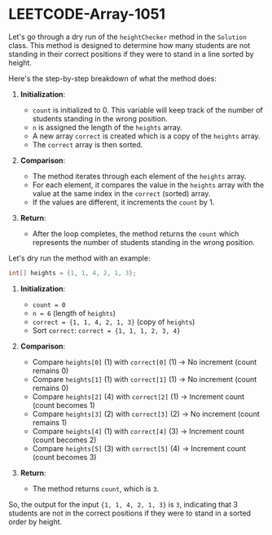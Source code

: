 # LEETCODE-Array-1051
Let's go through a dry run of the `heightChecker` method in the `Solution` class. This method is designed to determine how many students are not standing in their correct positions if they were to stand in a line sorted by height.

Here's the step-by-step breakdown of what the method does:

1. **Initialization**:
   - `count` is initialized to 0. This variable will keep track of the number of students standing in the wrong position.
   - `n` is assigned the length of the `heights` array.
   - A new array `correct` is created which is a copy of the `heights` array.
   - The `correct` array is then sorted.

2. **Comparison**:
   - The method iterates through each element of the `heights` array.
   - For each element, it compares the value in the `heights` array with the value at the same index in the `correct` (sorted) array.
   - If the values are different, it increments the `count` by 1.

3. **Return**:
   - After the loop completes, the method returns the `count` which represents the number of students standing in the wrong position.

Let's dry run the method with an example:

```java
int[] heights = {1, 1, 4, 2, 1, 3};
```

1. **Initialization**:
   - `count = 0`
   - `n = 6` (length of `heights`)
   - `correct = {1, 1, 4, 2, 1, 3}` (copy of `heights`)
   - Sort `correct`: `correct = {1, 1, 1, 2, 3, 4}`

2. **Comparison**:
   - Compare `heights[0]` (1) with `correct[0]` (1) -> No increment (count remains 0)
   - Compare `heights[1]` (1) with `correct[1]` (1) -> No increment (count remains 0)
   - Compare `heights[2]` (4) with `correct[2]` (1) -> Increment count (count becomes 1)
   - Compare `heights[3]` (2) with `correct[3]` (2) -> No increment (count remains 1)
   - Compare `heights[4]` (1) with `correct[4]` (3) -> Increment count (count becomes 2)
   - Compare `heights[5]` (3) with `correct[5]` (4) -> Increment count (count becomes 3)

3. **Return**:
   - The method returns `count`, which is `3`.

So, the output for the input `{1, 1, 4, 2, 1, 3}` is `3`, indicating that 3 students are not in the correct positions if they were to stand in a sorted order by height.

